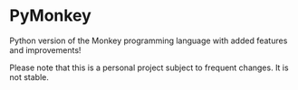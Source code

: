 # PyMonkey

Python version of the Monkey programming language with added features and improvements!

Please note that this is a personal project subject to frequent changes. It is not stable.

